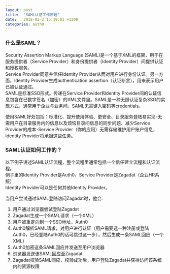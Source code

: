 ```yaml
---
layout: post
title:  "SAML认证工作原理"
date:   2018-02-2 15:19:01 +1200
categories: auth0
---
```

### 什么是SAML？
Security Assertion Markup Language (SAML)是一个基于XML的框架，用于在服务提供者（Service Provider）和身份提供者（Identity Provider）间提供认证和授权服务。  
Service Provider同意并信任Identity Provider从而对用户进行身份认证。另一方面，Identity Provider生成authentication assertion（认证断言），用来表示用户已被认证通过。  
SAML是标准SSO形式。传递在Service Provider和dentity Provider间的认证信息包含在已数字签名（加密）的XML文件里。SAML是一种无缝认证复杂SSO的实现方式，通常用于企业与业务间。SAML无需键入密码等credentials。  
  
使用SAML好处包括：标准化、提升使用体验、更安全、目录服务登陆易实现-无需用户在目录服务内的信息以及烦恼目录间信息的同步问题、减少Service Provider的成本-Service Provider（你的应用）无需存储维护用户账户信息，Identity Provider将承担这些任务。  
  
### SAML认证如何工作的？
以下例子讲述SAML认证流程，整个流程里通常包括一个信任建立流程和认证流程。  
例子里的Identity Provider是Auth0，Service Provider是Zagadat（企业HR系统）  
Identity Provider可以是任何其他Identity Provider。  
  
当用户尝试通过SAML登陆访问Zagadat时，他会:  
1. 用户通过浏览器尝试登陆Zagadat
2. Zagadat生成一个SAML请求（一个XML）
3. 用户被重定向到一个SSO地址，Auth0
4. Auth0解析SAML请求，对用户进行认证（用户需要选一种注册或登陆Auth0，已经登陆Auth0的话可跳过这一步），然后生成一条SAML回应（一个XML）
5. Auth0加密这条SAML回应并发送至用户浏览器
6. 浏览器发送该SAML回应至Zagadat
7. Zagadat校验SAML回应，校验成功后，用户登陆Zagadat并获得访问该系统内的资源权限
